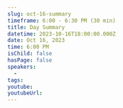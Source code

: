 ```yaml
---
slug: oct-16-summary
timeframe: 6:00 - 6:30 PM (30 min)
title: Day Summary
datetime: 2023-10-16T18:00:00.000Z
date: Oct 16, 2023
time: 6:00 PM
isChild: false
hasPage: false
speakers:
  -
tags:
youtube:
youtubeUrl:
---
```

